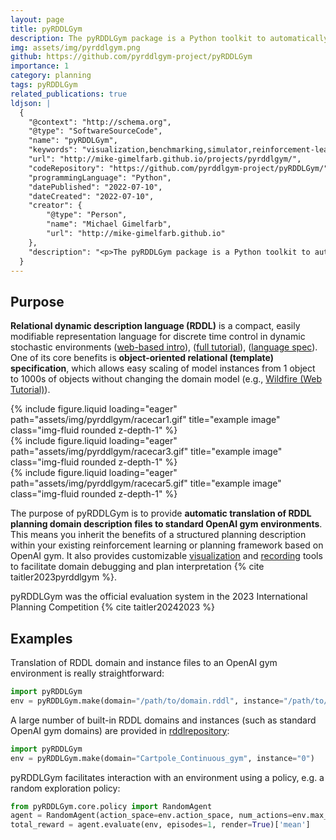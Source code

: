 ```yaml
---
layout: page
title: pyRDDLGym
description: The pyRDDLGym package is a Python toolkit to automatically generate OpenAI Gym environments from Relational Dynamic Influence Diagram Language (RDDL) description files. It serves as the official parser, simulator, and evaluation system for RDDL in Python, making it easier to create and work with dynamic stochastic environments in any pipeline where an OpenAI gym environment is required. pyRDDLGym includes customizable visualization and recording tools for debugging and interpreting plans, and supports a growing ecosystem of planning tools that aims to fill the niche on standardized benchmarking and baseline problems for the planning community.
img: assets/img/pyrddlgym.png
github: https://github.com/pyrddlgym-project/pyRDDLGym
importance: 1
category: planning
tags: pyRDDLGym
related_publications: true
ldjson: |
  {
    "@context": "http://schema.org",
    "@type": "SoftwareSourceCode",
    "name": "pyRDDLGym",
    "keywords": "visualization,benchmarking,simulator,reinforcement-learning,planner,simulation,visualisation,planning,visualizer,gym,benchmark-framework,gymnasium,evaluation-framework,benchmarking-framework,planning-domain-definition-language,model-based planners,gym-environments,rddl,rddl-domains",
    "url": "http://mike-gimelfarb.github.io/projects/pyrddlgym/",
    "codeRepository": "https://github.com/pyrddlgym-project/pyRDDLGym/",
    "programmingLanguage": "Python",
    "datePublished": "2022-07-10",
    "dateCreated": "2022-07-10",
    "creator": {
        "@type": "Person",
        "name": "Michael Gimelfarb",
        "url": "http://mike-gimelfarb.github.io"
    },
    "description": "<p>The pyRDDLGym package is a Python toolkit to automatically generate OpenAI Gym environments from Relational Dynamic Influence Diagram Language (RDDL) description files. It serves as the official parser, simulator, and evaluation system for RDDL in Python, making it easier to create and work with dynamic stochastic environments in any pipeline where an OpenAI gym environment is required. pyRDDLGym includes customizable visualization and recording tools for debugging and interpreting plans, and supports a growing ecosystem of planning tools that aims to fill the niche on standardized benchmarking and baseline problems for the planning community.</p>"
  }
---
```


## Purpose

**Relational dynamic description language (RDDL)** is a compact, easily modifiable representation language for discrete time control in dynamic stochastic environments ([web-based intro](https://ataitler.github.io/IPPC2023/pyrddlgym_rddl_tutorial.html)), ([full tutorial](https://pyrddlgym-project.github.io/AAAI24-lab)), ([language spec](https://pyrddlgym.readthedocs.io/en/latest/rddl.html)).
One of its core benefits is **object-oriented relational (template) specification**, which allows easy scaling of model instances from 1 object to 1000s of objects without changing the domain model (e.g., [Wildfire (Web Tutorial)](https://ataitler.github.io/IPPC2023/pyrddlgym_rddl_tutorial.html)).

<div class="row">
    <div class="col-sm mt-2 mt-md-0">
{% include figure.liquid loading="eager" path="assets/img/pyrddlgym/racecar1.gif" title="example image" class="img-fluid rounded z-depth-1" %}
    </div>
    <div class="col-sm mt-2 mt-md-0">
{% include figure.liquid loading="eager" path="assets/img/pyrddlgym/racecar3.gif" title="example image" class="img-fluid rounded z-depth-1" %}
    </div>
    <div class="col-sm mt-2 mt-md-0">
{% include figure.liquid loading="eager" path="assets/img/pyrddlgym/racecar5.gif" title="example image" class="img-fluid rounded z-depth-1" %}
    </div>
</div>


The purpose of pyRDDLGym is to provide **automatic translation of RDDL planning domain description files to standard OpenAI gym environments**. This means you inherit the benefits of a structured planning description within your existing reinforcement learning or planning framework based on OpenAI gym. It also provides customizable [visualization](https://github.com/ataitler/pyRDDLGym?tab=readme-ov-file#creating-your-own-visualizer) and [recording](https://github.com/ataitler/pyRDDLGym?tab=readme-ov-file#recording-movies) tools to facilitate domain debugging and plan interpretation {% cite taitler2023pyrddlgym %}. 

pyRDDLGym was the official evaluation system in the 2023 International Planning Competition {% cite taitler20242023 %}

## Examples

Translation of RDDL domain and instance files to an OpenAI gym environment is really straightforward:

```python
import pyRDDLGym
env = pyRDDLGym.make(domain="/path/to/domain.rddl", instance="/path/to/instance.rddl")
```

A large number of built-in RDDL domains and instances (such as standard OpenAI gym domains) are provided in [rddlrepository](https://github.com/pyrddlgym-project/rddlrepository):

```python
import pyRDDLGym
env = pyRDDLGym.make(domain="Cartpole_Continuous_gym", instance="0")
```

pyRDDLGym facilitates interaction with an environment using a policy, e.g. a random exploration policy:

```python
from pyRDDLGym.core.policy import RandomAgent
agent = RandomAgent(action_space=env.action_space, num_actions=env.max_allowed_actions)
total_reward = agent.evaluate(env, episodes=1, render=True)['mean']
```


